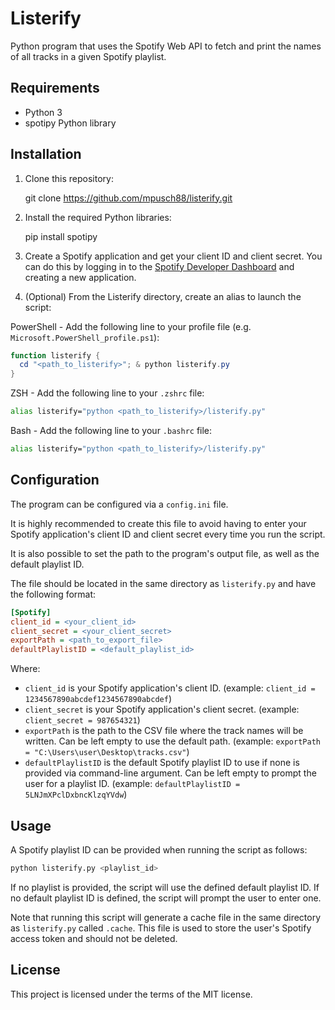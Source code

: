 # Listerify

Python program that uses the Spotify Web API to fetch and print the names of all tracks in a given Spotify playlist.

## Requirements

- Python 3
- spotipy Python library

## Installation

1. Clone this repository:

    git clone <https://github.com/mpusch88/listerify.git>

2. Install the required Python libraries:

    pip install spotipy

3. Create a Spotify application and get your client ID and client secret. You can do this by logging in to the [Spotify Developer Dashboard](https://developer.spotify.com/dashboard/applications) and creating a new application.

4. (Optional) From the Listerify directory, create an alias to launch the script:

PowerShell - Add the following line to your profile file (e.g. `Microsoft.PowerShell_profile.ps1`):

```powershell
function listerify {
  cd "<path_to_listerify>"; & python listerify.py
}
```

ZSH - Add the following line to your `.zshrc` file:

```zsh
alias listerify="python <path_to_listerify>/listerify.py"
```

Bash - Add the following line to your `.bashrc` file:

```bash
alias listerify="python <path_to_listerify>/listerify.py"
```

## Configuration

The program can be configured via a `config.ini` file.

It is highly recommended to create this file to avoid having to enter your Spotify application's client ID and client secret every time you run the script.

It is also possible to set the path to the program's output file, as well as the default playlist ID.

The file should be located in the same directory as `listerify.py` and have the following format:

```ini
[Spotify]
client_id = <your_client_id>
client_secret = <your_client_secret>
exportPath = <path_to_export_file>
defaultPlaylistID = <default_playlist_id>
```

Where:

- `client_id` is your Spotify application's client ID. (example: `client_id = 1234567890abcdef1234567890abcdef`)
- `client_secret` is your Spotify application's client secret. (example: `client_secret = 987654321`)
- `exportPath` is the path to the CSV file where the track names will be written. Can be left empty to use the default path. (example: `exportPath = "C:\Users\user\Desktop\tracks.csv"`)
- `defaultPlaylistID` is the default Spotify playlist ID to use if none is provided via command-line argument. Can be left empty to prompt the user for a playlist ID. (example: `defaultPlaylistID = 5LNJmXPclDxbncKlzqYVdw`)

## Usage

A Spotify playlist ID can be provided when running the script as follows:

```bash
python listerify.py <playlist_id>
```

If no playlist is provided, the script will use the defined default playlist ID. If no default playlist ID is defined, the script will prompt the user to enter one.

Note that running this script will generate a cache file in the same directory as `listerify.py` called `.cache`. This file is used to store the user's Spotify access token and should not be deleted.

## License

This project is licensed under the terms of the MIT license.
